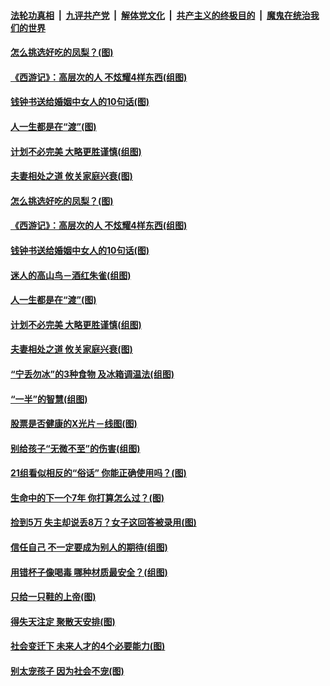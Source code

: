 

####  [法轮功真相](../../../../basic/blob/master/README.md?t=08031002) &nbsp;|&nbsp; [九评共产党](../../../../9ping.md/blob/master/README.md?t=08031002) &nbsp;|&nbsp; [解体党文化](../../../../jtdwh.md/blob/master/README.md?t=08031002)  &nbsp;|&nbsp; [共产主义的终极目的](../../../../gczydzjmd.md/blob/master/README.md?t=08031002) &nbsp;|&nbsp; [魔鬼在统治我们的世界](../../../../mgztzwmdsj.md/blob/master/README.md?t=08031002) 

#### [怎么挑选好吃的凤梨？(图)](../pages/p8/941542.md?t=08031002) 

#### [《西游记》：高层次的人 不炫耀4样东西(组图)](../pages/p8/941369.md?t=08031002) 

#### [钱钟书送给婚姻中女人的10句话(图)](../pages/p8/941525.md?t=08031002) 

#### [人一生都是在“渡”(图)](../pages/p8/941181.md?t=08031002) 

#### [计划不必完美 大略更胜谨慎(组图)](../pages/p8/941550.md?t=08031002) 

#### [夫妻相处之道 攸关家庭兴衰(图)](../pages/p8/941544.md?t=08031002) 

#### [怎么挑选好吃的凤梨？(图)](../pages/p8/941542.md?t=08031002) 

#### [《西游记》：高层次的人 不炫耀4样东西(组图)](../pages/p8/941369.md?t=08031002) 

#### [钱钟书送给婚姻中女人的10句话(图)](../pages/p8/941525.md?t=08031002) 

#### [迷人的高山鸟－酒红朱雀(组图)](../pages/p8/941571.md?t=08031002) 

#### [人一生都是在“渡”(图)](../pages/p8/941181.md?t=08031002) 

#### [计划不必完美 大略更胜谨慎(组图)](../pages/p8/941550.md?t=08031002) 

#### [夫妻相处之道 攸关家庭兴衰(图)](../pages/p8/941544.md?t=08031002) 

#### [“宁丢勿冰”的3种食物 及冰箱调温法(组图)](../pages/p8/941474.md?t=08031002) 

#### [“一半”的智慧(组图)](../pages/p8/941372.md?t=08031002) 

#### [股票是否健康的X光片－线图(图)](../pages/p8/941444.md?t=08031002) 

#### [别给孩子“无微不至”的伤害(组图)](../pages/p8/941358.md?t=08031002) 

#### [21组看似相反的“俗话” 你能正确使用吗？(图)](../pages/p8/940817.md?t=08031002) 

#### [生命中的下一个7年 你打算怎么过？(图)](../pages/p8/941164.md?t=08031002) 

#### [捡到5万 失主却说丢8万？女子这回答被录用(图)](../pages/p8/941335.md?t=08031002) 

#### [信任自己 不一定要成为别人的期待(组图)](../pages/p8/941322.md?t=08031002) 

#### [用错杯子像喝毒 哪种材质最安全？(组图)](../pages/p8/941320.md?t=08031002) 

#### [只给一只鞋的上帝(图)](../pages/p8/941178.md?t=08031002) 

#### [得失天注定 聚散天安排(图)](../pages/p8/941237.md?t=08031002) 

#### [社会变迁下 未来人才的4个必要能力(图)](../pages/p8/941222.md?t=08031002) 

#### [别太宠孩子 因为社会不宠(图)](../pages/p8/941205.md?t=08031002) 

